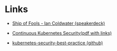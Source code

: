 # Links

- [Ship of Fools - Ian Coldwater (speakerdeck)](https://speakerdeck.com/iancoldwater/ship-of-fools-shoring-up-kubernetes-security)

- [Continuous Kubernetes Security(pdf with links)](https://drive.google.com/file/d/1KZx43c7lmM-XsSnTQGkdQ4d6qnltW7s4/view)

- [kubernetes-security-best-practice (github)](https://github.com/freach/kubernetes-security-best-practice)
